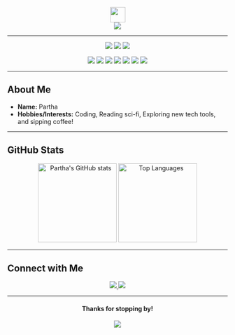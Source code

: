 <!--
  Fancy GitHub Profile README Template
  Feel free to remove any sections that you don’t like or need.
  Make sure to replace 'username' with your GitHub username.
-->

<!-- Profile Image & Intro -->
<p align="center">
  <img src="https://media.giphy.com/media/hvRJCLFzcasrR4ia7z/giphy.gif" width="35px"> 
  <br/>
  <img src="https://readme-typing-svg.herokuapp.com?size=22&duration=2500&color=36BFDC&center=true&vCenter=true&lines=Hey+there!+I'm+Partha;Welcome+to+my+GitHub+Profile!">
</p>

---

<!-- Badges and Quick Info -->
<p align="center">
  <img src="https://img.shields.io/badge/OS-Windows%20/%20macOS%20/%20Linux-blue?logo=linux">
  <img src="https://img.shields.io/github/followers/Partha0777?label=Follow&style=social">
  <img src="https://img.shields.io/github/stars/Partha0777?style=social">
</p>

<p align="center">
  <img src="https://img.shields.io/badge/-Koltin-3776AB?logo=kotlin&logoColor=white&style=flat-square">
  <img src="https://img.shields.io/badge/-Java-F7DF1E?logo=javas&logoColor=black&style=flat-square">
  <img src="https://img.shields.io/badge/-Dart-61DAFB?logo=Dart&logoColor=black&style=flat-square">
  <img src="https://img.shields.io/badge/-Android-339933?logo=Android&logoColor=white&style=flat-square">
    <img src="https://img.shields.io/badge/-Flutter-339933?logo=Flutter&logoColor=white&style=flat-square">
      <img src="https://img.shields.io/badge/-KMP-339933?logo=KMP&logoColor=white&style=flat-square">
  <img src="https://img.shields.io/badge/-Git-F05032?logo=git&logoColor=white&style=flat-square">
</p>

---

## About Me
- **Name:** Partha
- **Hobbies/Interests:** Coding, Reading sci-fi, Exploring new tech tools, and sipping coffee!

---

## GitHub Stats
<p align="center">
  <!-- Replace 'username' with your GitHub username -->
  <img height="180em" src="https://github-readme-stats.vercel.app/api?username=Partha0777&show_icons=true&theme=radical&count_private=true" alt="Partha's GitHub stats"/>
  <img height="180em" src="https://github-readme-stats.vercel.app/api/top-langs/?username=partha0777&layout=compact&langs_count=8&theme=radical" alt="Top Languages"/>
</p>

---


## Connect with Me 
<p align="center">
  <!-- Replace the links below with your actual socials -->
  <a href="https://linkedin.com/in/partha0777" target="_blank">
    <img src="https://img.shields.io/badge/LinkedIn-%230077B5.svg?&style=flat-square&logo=linkedin&logoColor=white"/>
  </a>
  <a href="mailto:rps.parthasarathi@example.com" target="_blank">
    <img src="https://img.shields.io/badge/Email-D14836?&style=flat-square&logo=gmail&logoColor=white"/>
  </a>
</p>

---

<div align="center">

#### Thanks for stopping by! 

![](https://komarev.com/ghpvc/?username=username&color=blueviolet&style=flat-square)

</div>
